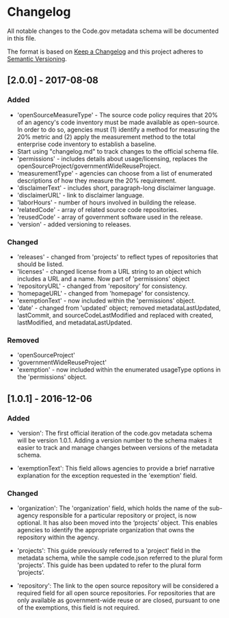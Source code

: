 # Changelog
All notable changes to the Code.gov metadata schema will be documented in this file.

The format is based on [Keep a Changelog](http://keepachangelog.com/en/1.0.0/)
and this project adheres to [Semantic Versioning](http://semver.org/spec/v2.0.0.html).



## [2.0.0] - 2017-08-08
### Added
- 'openSourceMeasureType' - The source code policy requires that 20% of an agency's code inventory must be made available as open-source. In order to do so, agencies must (1) identify a method for measuring the 20% metric and (2) apply the measurement method to the total enterprise code inventory to establish a baseline. 
- Start using "changelog.md" to track changes to the official schema file.
- 'permissions' - includes details about usage/licensing, replaces the openSourceProject/governmentWideReuseProject.
- 'measurementType' - agencies can choose from a list of enumerated descriptions of how they measure the 20% requirement.
- 'disclaimerText' - includes short, paragraph-long disclaimer language.
- 'disclaimerURL' - link to disclaimer language.
- 'laborHours' - number of hours involved in building the release.
- 'relatedCode'  - array of related source code repositories. 
- 'reusedCode'  - array of government software used in the release. 
- 'version' - added versioning to releases.

### Changed
- 'releases' - changed from 'projects' to reflect types of repositories that should be listed.
- 'licenses' - changed license from a URL string to an object which includes a URL and a name. Now part of 'permissions' object
 - 'repositoryURL' - changed from 'repository' for consistency. 
 - 'homepageURL' - changed from 'homepage' for consistency.
 - 'exemptionText' - now included within the 'permissions' object.
 - 'date' - changed from 'updated' object; removed metadataLastUpdated, lastCommit, and sourceCodeLastModified and replaced with created, lastModified, and metadataLastUpdated.

### Removed
- 'openSourceProject'
- 'governmentWideReuseProject' 
- 'exemption' - now included within the enumerated usageType options in the 'permissions' object.

## [1.0.1] - 2016-12-06
### Added
- 'version': The first official iteration of the code.gov metadata schema will be version 1.0.1. Adding a version number to the schema makes it easier to track and manage changes between versions of the metadata schema.

- 'exemptionText': This field allows agencies to provide a brief narrative explanation for the exception requested in the 'exemption' field.

### Changed
- 'organization': The 'organization' field, which holds the name of the sub-agency responsible for a particular repository or project, is now optional. It has also been moved into the ‘projects’ object. This enables agencies to identify the appropriate organization that owns the repository within the agency.

- 'projects': This guide previously referred to a 'project' field in the metadata schema, while the sample code.json referred to the plural form 'projects'. This guide has been updated to refer to the plural form ‘projects’.

- 'repository': The link to the open source repository will be considered a required field for all open source repositories. For repositories that are only available as government-wide reuse or are closed, pursuant to one of the exemptions, this field is not required.




